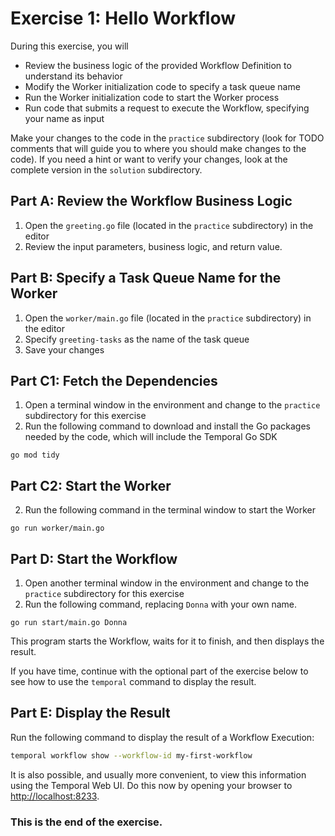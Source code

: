 # Exercise 1: Hello Workflow
During this exercise, you will
* Review the business logic of the provided Workflow Definition to understand its behavior
* Modify the Worker initialization code to specify a task queue name
* Run the Worker initialization code to start the Worker process
* Run code that submits a request to execute the Workflow, specifying your name as input

Make your changes to the code in the `practice` subdirectory (look for TODO 
comments that will guide you to where you should make changes to the code). 
If you need a hint or want to verify your changes, look at the complete version 
in the `solution` subdirectory.

## Part A: Review the Workflow Business Logic

1. Open the `greeting.go` file (located in the `practice` subdirectory) 
   in the editor
2. Review the input parameters, business logic, and return value. 

## Part B: Specify a Task Queue Name for the Worker

1. Open the `worker/main.go` file (located in the `practice` subdirectory) 
   in the editor
2. Specify `greeting-tasks` as the name of the task queue
3. Save your changes

## Part C1: Fetch the Dependencies

1. Open a terminal window in the environment and change to the 
   `practice` subdirectory for this exercise
2. Run the following command to download and install the Go packages 
   needed by the code, which will include the Temporal Go SDK

```
go mod tidy
```

## Part C2: Start the Worker

2. Run the following command in the terminal window to start the Worker

```
go run worker/main.go
```

## Part D: Start the Workflow

1. Open another terminal window in the environment and change to the 
   `practice` subdirectory for this exercise
2. Run the following command, replacing `Donna` with your own name. 

```
go run start/main.go Donna
```

This program starts the Workflow, waits for it to finish, and then 
displays the result. 

If you have time, continue with the optional part of the exercise 
below to see how to use the `temporal` command to display the result.

## Part E: Display the Result
Run the following command to display the result of a Workflow Execution: 

```bash
temporal workflow show --workflow-id my-first-workflow
```

It is also possible, and usually more convenient, to view this information 
using the Temporal Web UI. Do this now by opening your browser to
<http://localhost:8233>.


### This is the end of the exercise.




